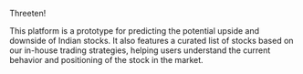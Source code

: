 Threeten!

This platform is a prototype for predicting the potential upside and downside of Indian stocks. It also features a curated list of stocks based on our in-house trading strategies, helping users understand the current behavior and positioning of the stock in the market.
